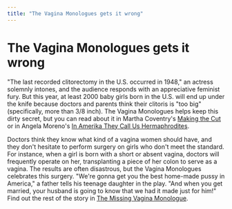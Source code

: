 ```yaml
---
title: "The Vagina Monologues gets it wrong"
---
```


# The Vagina Monologues gets it wrong

  
"The last recorded clitorectomy in the U.S. occurred in 1948," an actress solemnly intones, and the audience responds with an appreciative feminist fury. But this year, at least 2000 baby girls born in the U.S. will end up under the knife because doctors and parents think their clitoris is "too big" (specifically, more than 3/8 inch). The Vagina Monologues helps keep this dirty secret, but you can read about it in Martha Coventry's [Making the Cut][1] or in Angela Moreno's [In Amerika They Call Us Hermaphrodites][2].  


  
Doctors think they know what kind of a vagina women should have, and they don't hesitate to perform surgery on girls who don't meet the standard. For instance, when a girl is born with a short or absent vagina, doctors will frequently operate on her, transplanting a piece of her colon to serve as a vagina. The results are often disastrous, but the Vagina Monologues celebrates this surgery. "We're gonna get you the best home-made pussy in America," a father tells his teenage daughter in the play. "And when you get married, your husband is going to know that we had it made just for him!" Find out the rest of the story in [The Missing Vagina Monologue][3].

 [1]: http://www.msmagazine.com/oct00/makingthecut.html
 [2]: http://www.libidomag.com/nakedbrunch/archive/hermaphrodites.html
 [3]: /library/missingvagina.html